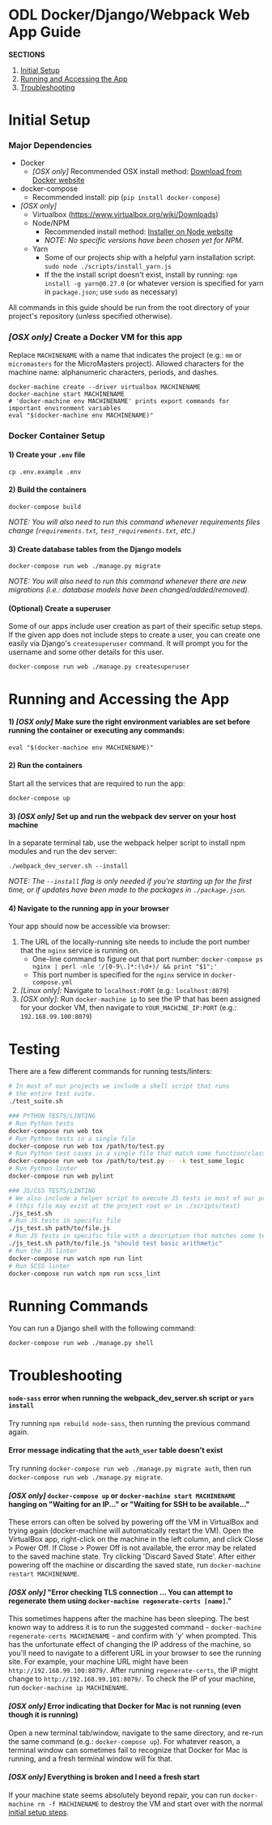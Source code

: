 # ODL Docker/Django/Webpack Web App Guide

**SECTIONS**
1. [Initial Setup](#initial-setup)
2. [Running and Accessing the App](#running-and-accessing-the-app)
3. [Troubleshooting](#troubleshooting)


# Initial Setup

### Major Dependencies
- Docker
  - _[OSX only]_ Recommended OSX install method: [Download from Docker website](https://docs.docker.com/mac/)
- docker-compose
  - Recommended install: pip (`pip install docker-compose`)
- _[OSX only]_
  - Virtualbox (https://www.virtualbox.org/wiki/Downloads)
  - Node/NPM 
    - Recommended install method: [Installer on Node website](https://nodejs.org/en/download/)
    - *NOTE: No specific versions have been chosen yet for NPM.*
  - Yarn
    - Some of our projects ship with a helpful yarn installation script: `sudo node ./scripts/install_yarn.js`
    - If the the install script doesn't exist, install by running: `npm install -g yarn@0.27.0` (or whatever version is specified for yarn in `package.json`; use `sudo` as necessary)

All commands in this guide should be run from the root directory of your project's repository (unless specified otherwise).

### _[OSX only]_ Create a Docker VM for this app

Replace `MACHINENAME` with a name that indicates the project (e.g.: `mm` or `micromasters` for the MicroMasters project). Allowed characters for the machine name: alphanumeric characters, periods, and dashes.

    docker-machine create --driver virtualbox MACHINENAME
    docker-machine start MACHINENAME
    # 'docker-machine env MACHINENAME' prints export commands for important environment variables
    eval "$(docker-machine env MACHINENAME)"

### Docker Container Setup

#### 1) Create your ``.env`` file
 
    cp .env.example .env

#### 2) Build the containers

    docker-compose build

*NOTE: You will also need to run this command whenever requirements files change (``requirements.txt``, ``test_requirements.txt``, etc.)*

#### 3) Create database tables from the Django models

    docker-compose run web ./manage.py migrate

*NOTE: You will also need to run this command whenever there are new migrations (i.e.: database models have been changed/added/removed).*

#### (Optional) Create a superuser
Some of our apps include user creation as part of their specific setup steps. If the given app does not
include steps to create a user, you can create one easily via Django's `createsuperuser` command.
It will prompt you for the username and some other details for this user.

    docker-compose run web ./manage.py createsuperuser


# Running and Accessing the App

#### 1) _[OSX only]_ Make sure the right environment variables are set before running the container or executing any commands: 

```
eval "$(docker-machine env MACHINENAME)"
```

#### 2) Run the containers

Start all the services that are required to run the app:

    docker-compose up
    
#### 3) _[OSX only]_ Set up and run the webpack dev server on your host machine

In a separate terminal tab, use the webpack helper script to install npm modules and run the dev server:

    ./webpack_dev_server.sh --install

*NOTE: The ``--install`` flag is only needed if you're starting up for the first time, or if updates have been made to the packages in ``./package.json``.*

#### 4) Navigate to the running app in your browser

Your app should now be accessible via browser:

1. The URL of the locally-running site needs to include the port number that the `nginx` service is running on.
    - One-line command to figure out that port number: `docker-compose ps nginx | perl -nle '/[0-9\.]*:(\d+)/ && print "$1";'`
    - This port number is specified for the `nginx` service in `docker-compose.yml`
1. _[Linux only]:_ Navigate to `localhost:PORT` (e.g.: `localhost:8079`)
1. _[OSX only]:_ Run ``docker-machine ip`` to see the IP that has been assigned for your docker VM, then navigate to `YOUR_MACHINE_IP:PORT` (e.g.: `192.168.99.100:8079`)

# Testing

There are a few different commands for running tests/linters:

```bash
# In most of our projects we include a shell script that runs 
# the entire test suite.
./test_suite.sh

### PYTHON TESTS/LINTING
# Run Python tests
docker-compose run web tox
# Run Python tests in a single file
docker-compose run web tox /path/to/test.py
# Run Python test cases in a single file that match some function/class name
docker-compose run web tox /path/to/test.py -- -k test_some_logic
# Run Python linter
docker-compose run web pylint

### JS/CSS TESTS/LINTING
# We also include a helper script to execute JS tests in most of our projects 
# (this file may exist at the project root or in ./scripts/test)
./js_test.sh
# Run JS tests in specific file
./js_test.sh path/to/file.js
# Run JS tests in specific file with a description that matches some text
./js_test.sh path/to/file.js "should test basic arithmetic"
# Run the JS linter
docker-compose run watch npm run lint
# Run SCSS linter
docker-compose run watch npm run scss_lint
```

# Running Commands

You can run a Django shell with the following command:

    docker-compose run web ./manage.py shell

# Troubleshooting

#### `node-sass` error when running the webpack_dev_server.sh script or `yarn install`

Try running `npm rebuild node-sass`, then running the previous command again.

#### Error message indicating that the `auth_user` table doesn't exist

Try running `docker-compose run web ./manage.py migrate auth`, then run `docker-compose run web ./manage.py migrate`.

#### _[OSX only]_ `docker-compose up` or `docker-machine start MACHINENAME` hanging on "Waiting for an IP..." or "Waiting for SSH to be available..."

These errors can often be solved by powering off the VM in VirtualBox and trying again (docker-machine will automatically restart the VM). Open the VirtualBox app, right-click on the machine in the left column, and click Close > Power Off. If Close > Power Off is not available, the error may be related to the saved machine state. Try clicking 'Discard Saved State'. After either powering off the machine or discarding the saved state, run `docker-machine restart MACHINENAME`.

#### _[OSX only]_ "Error checking TLS connection ...  You can attempt to regenerate them using `docker-machine regenerate-certs [name]`."

This sometimes happens after the machine has been sleeping. The best known way to address it is to run the suggested command - `docker-machine regenerate-certs MACHINENAME` - and confirm with 'y' when prompted. This has the unfortunate effect of changing the IP address of the machine, so you'll need to navigate to a different URL in your browser to see the running site. For example, your machine URL might have been `http://192.168.99.100:8079/`. After running `regenerate-certs`, the IP might change to `http://192.168.99.101:8079/`. To check the IP of your machine, run `docker-machine ip MACHINENAME`.

#### _[OSX only]_ Error indicating that Docker for Mac is not running (even though it is running)

Open a new terminal tab/window, navigate to the same directory, and re-run the same command (e.g.: `docker-compose up`). For whatever reason, a terminal window can sometimes fail to recognize that Docker for Mac is running, and a fresh terminal window will fix that.

#### _[OSX only]_ Everything is broken and I need a fresh start

If your machine state seems absolutely beyond repair, you can run `docker-machine rm -f MACHINENAME` to destroy the VM and start over with the normal [initial setup steps](#initial-setup).
